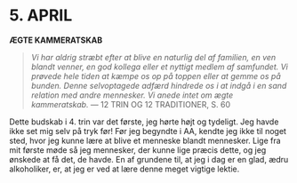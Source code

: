 # 5. APRIL

**ÆGTE KAMMERATSKAB**

> *Vi har aldrig stræbt efter at blive en naturlig del af familien, en ven blandt venner, en god kollega eller et nyttigt medlem af samfundet. Vi prøvede hele tiden at kæmpe os op på toppen eller at gemme os på bunden. Denne selvoptagede adfærd hindrede os i at indgå i en sand relation med andre mennesker. Vi anede intet om ægte kammeratskab.*
> — 12 TRIN OG 12 TRADITIONER, S. 60

Dette budskab i 4. trin var det første, jeg hørte højt og tydeligt. Jeg havde ikke set mig selv på tryk før! Før jeg begyndte i AA, kendte jeg ikke til noget sted, hvor jeg kunne lære at blive et menneske blandt mennesker. Lige fra mit første møde så jeg mennesker, der kunne lige præcis dette, og jeg ønskede at få det, de havde. En af grundene til, at jeg i dag er en glad, ædru alkoholiker, er, at jeg er ved at lære denne meget vigtige lektie.
